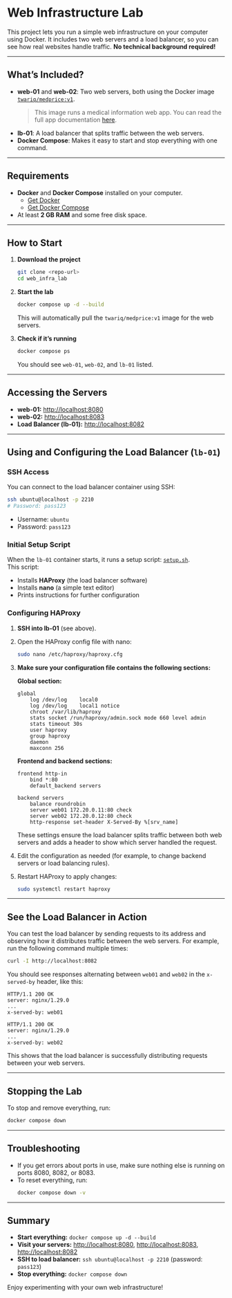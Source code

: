 # Web Infrastructure Lab

This project lets you run a simple web infrastructure on your computer using Docker. It includes two web servers and a load balancer, so you can see how real websites handle traffic. **No technical background required!**

---

## What’s Included?

- **web-01** and **web-02**: Two web servers, both using the Docker image [`twariq/medprice:v1`](https://hub.docker.com/r/twariq/medprice).  
  > This image runs a medical information web app. You can read the full app documentation [here](https://github.com/TWARIQABDUL/medicalinformation/blob/master/README.md).
- **lb-01**: A load balancer that splits traffic between the web servers.
- **Docker Compose**: Makes it easy to start and stop everything with one command.

---

## Requirements

- **Docker** and **Docker Compose** installed on your computer.
  - [Get Docker](https://docs.docker.com/get-docker/)
  - [Get Docker Compose](https://docs.docker.com/compose/install/)
- At least **2 GB RAM** and some free disk space.

---

## How to Start

1. **Download the project**
   ```bash
   git clone <repo-url>
   cd web_infra_lab
   ```

2. **Start the lab**
   ```bash
   docker compose up -d --build
   ```
   This will automatically pull the `twariq/medprice:v1` image for the web servers.

3. **Check if it’s running**
   ```bash
   docker compose ps
   ```
   You should see `web-01`, `web-02`, and `lb-01` listed.

---

## Accessing the Servers

- **web-01:** [http://localhost:8080](http://localhost:8080)
- **web-02:** [http://localhost:8083](http://localhost:8083)
- **Load Balancer (lb-01):** [http://localhost:8082](http://localhost:8082)

---

## Using and Configuring the Load Balancer (`lb-01`)

### SSH Access

You can connect to the load balancer container using SSH:

```bash
ssh ubuntu@localhost -p 2210
# Password: pass123
```

- Username: `ubuntu`
- Password: `pass123`

### Initial Setup Script

When the `lb-01` container starts, it runs a setup script: [`setup.sh`](lb/setup.sh).  
This script:
- Installs **HAProxy** (the load balancer software)
- Installs **nano** (a simple text editor)
- Prints instructions for further configuration

### Configuring HAProxy

1. **SSH into lb-01** (see above).
2. Open the HAProxy config file with nano:
   ```bash
   sudo nano /etc/haproxy/haproxy.cfg
   ```
3. **Make sure your configuration file contains the following sections:**

   **Global section:**
   ```
   global
       log /dev/log    local0
       log /dev/log    local1 notice
       chroot /var/lib/haproxy
       stats socket /run/haproxy/admin.sock mode 660 level admin
       stats timeout 30s
       user haproxy
       group haproxy
       daemon
       maxconn 256
   ```

   **Frontend and backend sections:**
   ```
   frontend http-in
       bind *:80
       default_backend servers

   backend servers
       balance roundrobin
       server web01 172.20.0.11:80 check
       server web02 172.20.0.12:80 check
       http-response set-header X-Served-By %[srv_name]
   ```

   These settings ensure the load balancer splits traffic between both web servers and adds a header to show which server handled the request.

4. Edit the configuration as needed (for example, to change backend servers or load balancing rules).
5. Restart HAProxy to apply changes:
   ```bash
   sudo systemctl restart haproxy
   ```

---

## See the Load Balancer in Action

You can test the load balancer by sending requests to its address and observing how it distributes traffic between the web servers. For example, run the following command multiple times:

```bash
curl -I http://localhost:8082
```

You should see responses alternating between `web01` and `web02` in the `x-served-by` header, like this:

```text
HTTP/1.1 200 OK
server: nginx/1.29.0
...
x-served-by: web01

HTTP/1.1 200 OK
server: nginx/1.29.0
...
x-served-by: web02
```

This shows that the load balancer is successfully distributing requests between your web servers.

---

## Stopping the Lab

To stop and remove everything, run:
```bash
docker compose down
```

---

## Troubleshooting

- If you get errors about ports in use, make sure nothing else is running on ports 8080, 8082, or 8083.
- To reset everything, run:
  ```bash
  docker compose down -v
  ```

---

## Summary

- **Start everything:** `docker compose up -d --build`
- **Visit your servers:** [http://localhost:8080](http://localhost:8080), [http://localhost:8083](http://localhost:8083), [http://localhost:8082](http://localhost:8082)
- **SSH to load balancer:** `ssh ubuntu@localhost -p 2210` (password: `pass123`)
- **Stop everything:** `docker compose down`

Enjoy experimenting with your own web infrastructure!